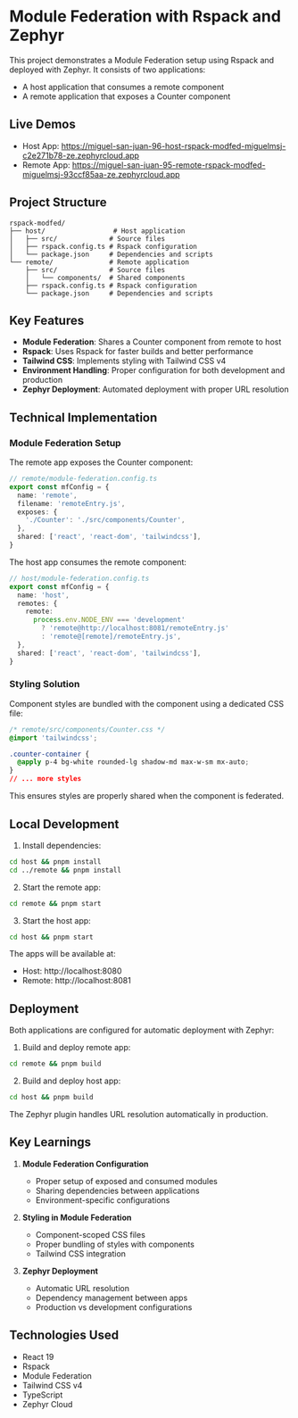 # Module Federation with Rspack and Zephyr

This project demonstrates a Module Federation setup using Rspack and deployed with Zephyr. It consists of two applications:

- A host application that consumes a remote component
- A remote application that exposes a Counter component

## Live Demos

- Host App: https://miguel-san-juan-96-host-rspack-modfed-miguelmsj-c2e271b78-ze.zephyrcloud.app
- Remote App: https://miguel-san-juan-95-remote-rspack-modfed-miguelmsj-93ccf85aa-ze.zephyrcloud.app

## Project Structure

```
rspack-modfed/
├── host/                 # Host application
│   ├── src/             # Source files
│   ├── rspack.config.ts # Rspack configuration
│   └── package.json     # Dependencies and scripts
└── remote/              # Remote application
    ├── src/             # Source files
    │   └── components/  # Shared components
    ├── rspack.config.ts # Rspack configuration
    └── package.json     # Dependencies and scripts
```

## Key Features

- **Module Federation**: Shares a Counter component from remote to host
- **Rspack**: Uses Rspack for faster builds and better performance
- **Tailwind CSS**: Implements styling with Tailwind CSS v4
- **Environment Handling**: Proper configuration for both development and production
- **Zephyr Deployment**: Automated deployment with proper URL resolution

## Technical Implementation

### Module Federation Setup

The remote app exposes the Counter component:

```typescript
// remote/module-federation.config.ts
export const mfConfig = {
  name: 'remote',
  filename: 'remoteEntry.js',
  exposes: {
    './Counter': './src/components/Counter',
  },
  shared: ['react', 'react-dom', 'tailwindcss'],
}
```

The host app consumes the remote component:

```typescript
// host/module-federation.config.ts
export const mfConfig = {
  name: 'host',
  remotes: {
    remote:
      process.env.NODE_ENV === 'development'
        ? 'remote@http://localhost:8081/remoteEntry.js'
        : 'remote@[remote]/remoteEntry.js',
  },
  shared: ['react', 'react-dom', 'tailwindcss'],
}
```

### Styling Solution

Component styles are bundled with the component using a dedicated CSS file:

```css
/* remote/src/components/Counter.css */
@import 'tailwindcss';

.counter-container {
  @apply p-4 bg-white rounded-lg shadow-md max-w-sm mx-auto;
}
// ... more styles
```

This ensures styles are properly shared when the component is federated.

## Local Development

1. Install dependencies:

```bash
cd host && pnpm install
cd ../remote && pnpm install
```

2. Start the remote app:

```bash
cd remote && pnpm start
```

3. Start the host app:

```bash
cd host && pnpm start
```

The apps will be available at:

- Host: http://localhost:8080
- Remote: http://localhost:8081

## Deployment

Both applications are configured for automatic deployment with Zephyr:

1. Build and deploy remote app:

```bash
cd remote && pnpm build
```

2. Build and deploy host app:

```bash
cd host && pnpm build
```

The Zephyr plugin handles URL resolution automatically in production.

## Key Learnings

1. **Module Federation Configuration**

   - Proper setup of exposed and consumed modules
   - Sharing dependencies between applications
   - Environment-specific configurations

2. **Styling in Module Federation**

   - Component-scoped CSS files
   - Proper bundling of styles with components
   - Tailwind CSS integration

3. **Zephyr Deployment**
   - Automatic URL resolution
   - Dependency management between apps
   - Production vs development configurations

## Technologies Used

- React 19
- Rspack
- Module Federation
- Tailwind CSS v4
- TypeScript
- Zephyr Cloud
